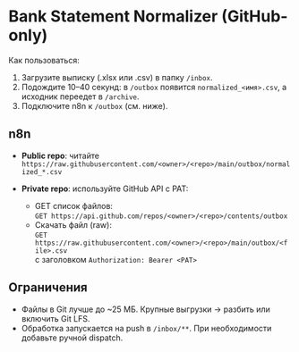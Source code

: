 # Bank Statement Normalizer (GitHub-only)

Как пользоваться:
1) Загрузите выписку (.xlsx или .csv) в папку `/inbox`.
2) Подождите 10–40 секунд: в `/outbox` появится `normalized_<имя>.csv`, а исходник переедет в `/archive`.
3) Подключите n8n к `/outbox` (см. ниже).

## n8n
- **Public repo**: читайте `https://raw.githubusercontent.com/<owner>/<repo>/main/outbox/normalized_*.csv`
- **Private repo**: используйте GitHub API с PAT:

  - GET список файлов:  
    `GET https://api.github.com/repos/<owner>/<repo>/contents/outbox`
  - Скачать файл (raw):  
    `GET https://raw.githubusercontent.com/<owner>/<repo>/main/outbox/<file>.csv`  
    c заголовком `Authorization: Bearer <PAT>`

## Ограничения
- Файлы в Git лучше до ~25 МБ. Крупные выгрузки → разбить или включить Git LFS.
- Обработка запускается на push в `/inbox/**`. При необходимости добавьте ручной dispatch.
